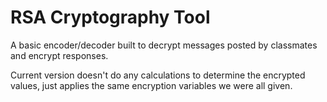 # RSA Cryptography Tool

A basic encoder/decoder built to decrypt messages posted by classmates and encrypt responses. 

Current version doesn't do any calculations to determine the encrypted values, just applies the same encryption variables we were all given.